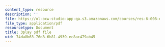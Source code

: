 ```yaml
---
content_type: resource
description: ''
file: https://ol-ocw-studio-app-qa.s3.amazonaws.com/courses/res-6-008-digital-signal-processing-spring-2011/74da8b6376d86b814939ec8ac479ab45_KbfL3lVgag.pdf
file_type: application/pdf
resourcetype: Document
title: 3play pdf file
uid: 74da8b63-76d8-6b81-4939-ec8ac479ab45
---
```

